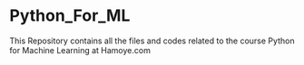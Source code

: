 # Python_For_ML
This Repository contains all the files and codes related to the course Python for Machine Learning at Hamoye.com
